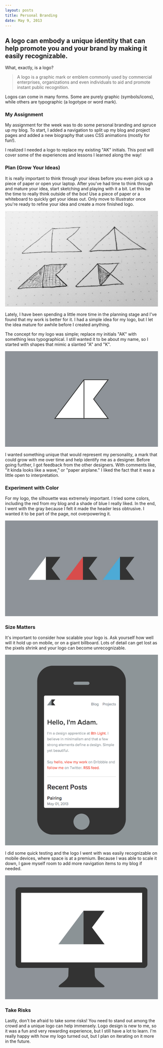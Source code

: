 ```yaml
---
layout: posts
title: Personal Branding
date: May 9, 2013
---
```

<h2>A logo can embody a unique identity that can help promote you and your brand by making it easily recognizable.</h2>

<p>What, exactly, is a logo?</p>

<blockquote>
<p>A logo is a graphic mark or emblem commonly used by commercial enterprises, organizations and even individuals to aid and promote instant public recognition.</p>
</blockquote>

<p>
Logos can come in many forms. Some are purely graphic (symbols/icons), while others are typographic (a logotype or word mark).
</p>

<h3>My Assignment</h3>
<p>
My assignment for the week was to do some personal branding and spruce up my blog. To start, I added a navigation to split up my blog and project pages and added a new biography that uses CSS animations (mostly for fun!).
</p>

<p>
I realized I needed a logo to replace my existing "AK" initials. This post will cover some of the experiences and lessons I learned along the way!
</p>

<h3>Plan (Grow Your Ideas)</h3>
<p>
It is really important to think through your ideas before you even pick up a piece of paper or open your laptop. After you've had time to think through and mature your idea, start sketching and playing with it a bit. Let this be the time to really think outside of the box! Use a piece of paper or a whiteboard to quickly get your ideas out. Only move to Illustrator once you're ready to refine your idea and create a more finished logo.
</p>

<img src="/images/logo-sketch.jpg">

<p>
Lately, I have been spending a little more time in the planning stage and I've found that my work is better for it. I had a simple idea for my logo, but I let the idea mature for awhile before I created anything.
</p>

<p>
The concept for my logo was simple; replace my initials "AK" with something less typographical. I still wanted it to be about my name, so I started with shapes that mimic a slanted "A" and "K".
</p>

<img src="/images/logo-outline.jpg">

<p>
I wanted something unique that would represent my personality, a mark that could grow with me over time and help identify me as a designer. Before going further, I got feedback from the other designers. With comments like, "it kinda looks like a wave," or "paper airplane." I liked the fact that it was a little open to interpretation. 
</p>

<h3>Experiment with Color</h3>
<p>
For my logo, the silhouette was extremely important. I tried some colors, including the red from my blog and a shade of blue I really liked. In the end, I went with the gray because I felt it made the header less obtrusive. I wanted it to be part of the page, not overpowering it.
</p>

<img src="/images/logo-color.jpg">

<h3>Size Matters</h3>
<p>
It's important to consider how scalable your logo is. Ask yourself how well will it hold up on mobile, or on a giant billboard. Lots of detail can get lost as the pixels shrink and your logo can become unrecognizable. 
</p>

<img src="/images/logo-mobile.jpg">

<p>
I did some quick testing and the logo I went with was easily recognizable on mobile devices, where space is at a premium. Because I was able to scale it down, I gave myself room to add more navigation items to my blog if needed.
</p>

<img src="/images/logo-desktop.jpg">

<h3>Take Risks</h3>
<p>
Lastly, don't be afraid to take some risks! You need to stand out among the crowd and a unique logo can help immensely. Logo design is new to me, so it was a fun and very rewarding experience, but I still have a lot to learn. I'm really happy with how my logo turned out, but I plan on iterating on it more in the future.
</p>

